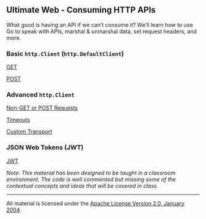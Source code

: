 ## Ultimate Web - Consuming HTTP APIs
What good is having an API if we can’t consume it? We’ll learn how to use Go to speak with APIs, marshal & unmarshal data, set request headers, and more.

### Basic `http.Client` (`http.DefaultClient`)

[GET](../../../topics/web/consuming/example1/main_test.go)

[POST](../../../topics/web/consuming/example2/main_test.go)

### Advanced `http.Client`

[Non-GET or POST Requests](../../../topics/web/consuming/example3/main_test.go)

[Timeouts](../../../topics/web/consuming/example4/main_test.go)

[Custom Transport](../../../topics/web/consuming/example5/main_test.go)

### JSON Web Tokens (JWT)

[JWT](../../../topics/web/consuming/example6/main_test.go)

*Note: This material has been designed to be taught in a classroom environment. The code is well commented but missing some of the contextual concepts and ideas that will be covered in class.*

___
All material is licensed under the [Apache License Version 2.0, January 2004](http://www.apache.org/licenses/LICENSE-2.0).
